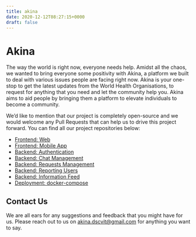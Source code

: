 ```yaml
---
title: akina
date: 2020-12-12T08:27:15+0000
draft: false
---
```

# Akina

The way the world is right now, everyone needs help. Amidst all the chaos, we wanted to bring everyone some positivity with Akina, a platform we built to deal with various issues people are facing right now. Akina is your one-stop to get the latest updates from the World Health Organisations, to request for anything that you need and let the community help you. Akina aims to aid people by bringing them a platform to elevate individuals to become a community.

We’d like to mention that our project is completely open-source and we would welcome any Pull Requests that can help us to drive this project forward. You can find all our project repositories below:

* [Frontend: Web](https://github.com/GDGVIT/hestia-web)
* [Frontend: Mobile App](https://github.com/GDGVIT/hestia-app)
* [Backend: Authentication](https://github.com/GDGVIT/hestia-auth)
* [Backend: Chat Management](https://github.com/GDGVIT/hestia-chat)
* [Backend: Requests Management](https://github.com/GDGVIT/hestia-requests)
* [Backend: Reporting Users](https://github.com/GDGVIT/hestia-report)
* [Backend: Information Feed](https://github.com/GDGVIT/hestia-info)
* [Deployment: docker-compose](https://gist.github.com/ATechnoHazard/a7313dbb6b435e03549aedbeac73596a)

## Contact Us
We are all ears for any suggestions and feedback that you might have for us. Please reach out to us on akina.dscvit@gmail.com for anything you want to say.
